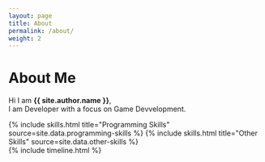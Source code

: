 ```yaml
---
layout: page
title: About
permalink: /about/
weight: 2
---
```


# **About Me**

Hi I am **{{ site.author.name }}**,<br>
I am Developer with a focus on Game Devvelopment.

<div class="row">
{% include skills.html title="Programming Skills" source=site.data.programming-skills %}
{% include skills.html title="Other Skills" source=site.data.other-skills %}
</div>

<div class="row">
{% include timeline.html %}
</div>